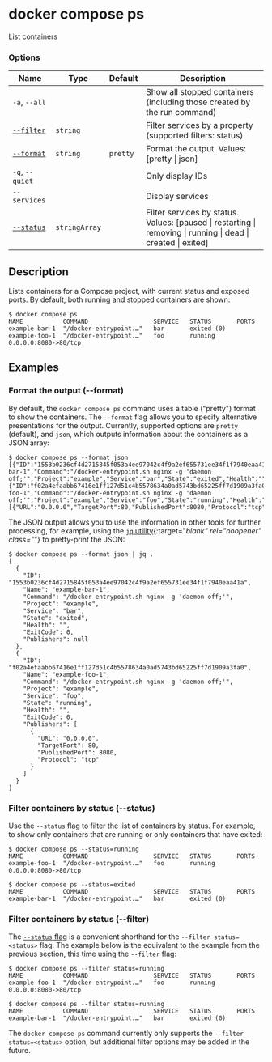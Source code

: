 # docker compose ps

<!---MARKER_GEN_START-->
List containers

### Options

| Name | Type | Default | Description |
| --- | --- | --- | --- |
| `-a`, `--all` |  |  | Show all stopped containers (including those created by the run command) |
| [`--filter`](#filter) | `string` |  | Filter services by a property (supported filters: status). |
| [`--format`](#format) | `string` | `pretty` | Format the output. Values: [pretty \| json] |
| `-q`, `--quiet` |  |  | Only display IDs |
| `--services` |  |  | Display services |
| [`--status`](#status) | `stringArray` |  | Filter services by status. Values: [paused \| restarting \| removing \| running \| dead \| created \| exited] |


<!---MARKER_GEN_END-->

## Description

Lists containers for a Compose project, with current status and exposed ports.
By default, both running and stopped containers are shown:

```console
$ docker compose ps
NAME           COMMAND                  SERVICE   STATUS       PORTS
example-bar-1  "/docker-entrypoint.…"   bar       exited (0)
example-foo-1  "/docker-entrypoint.…"   foo       running      0.0.0.0:8080->80/tcp
```

## Examples

### <a name="format"></a> Format the output (--format)

By default, the `docker compose ps` command uses a table ("pretty") format to
show the containers. The `--format` flag allows you to specify alternative
presentations for the output. Currently, supported options are `pretty` (default),
and `json`, which outputs information about the containers as a JSON array:

```console
$ docker compose ps --format json
[{"ID":"1553b0236cf4d2715845f053a4ee97042c4f9a2ef655731ee34f1f7940eaa41a","Name":"example-bar-1","Command":"/docker-entrypoint.sh nginx -g 'daemon off;'","Project":"example","Service":"bar","State":"exited","Health":"","ExitCode":0,"Publishers":null},{"ID":"f02a4efaabb67416e1ff127d51c4b5578634a0ad5743bd65225ff7d1909a3fa0","Name":"example-foo-1","Command":"/docker-entrypoint.sh nginx -g 'daemon off;'","Project":"example","Service":"foo","State":"running","Health":"","ExitCode":0,"Publishers":[{"URL":"0.0.0.0","TargetPort":80,"PublishedPort":8080,"Protocol":"tcp"}]}]
```

The JSON output allows you to use the information in other tools for further
processing, for example, using the [`jq` utility](https://stedolan.github.io/jq/){:target="_blank" rel="noopener" class="_"}
to pretty-print the JSON:

```console
$ docker compose ps --format json | jq .
[
  {
    "ID": "1553b0236cf4d2715845f053a4ee97042c4f9a2ef655731ee34f1f7940eaa41a",
    "Name": "example-bar-1",
    "Command": "/docker-entrypoint.sh nginx -g 'daemon off;'",
    "Project": "example",
    "Service": "bar",
    "State": "exited",
    "Health": "",
    "ExitCode": 0,
    "Publishers": null
  },
  {
    "ID": "f02a4efaabb67416e1ff127d51c4b5578634a0ad5743bd65225ff7d1909a3fa0",
    "Name": "example-foo-1",
    "Command": "/docker-entrypoint.sh nginx -g 'daemon off;'",
    "Project": "example",
    "Service": "foo",
    "State": "running",
    "Health": "",
    "ExitCode": 0,
    "Publishers": [
      {
        "URL": "0.0.0.0",
        "TargetPort": 80,
        "PublishedPort": 8080,
        "Protocol": "tcp"
      }
    ]
  }
]
```

### <a name="status"></a> Filter containers by status (--status)

Use the `--status` flag to filter the list of containers by status. For example,
to show only containers that are running or only containers that have exited:

```console
$ docker compose ps --status=running
NAME           COMMAND                  SERVICE   STATUS       PORTS
example-foo-1  "/docker-entrypoint.…"   foo       running      0.0.0.0:8080->80/tcp

$ docker compose ps --status=exited
NAME           COMMAND                  SERVICE   STATUS       PORTS
example-bar-1  "/docker-entrypoint.…"   bar       exited (0)
```

### <a name="filter"></a> Filter containers by status (--filter)

The [`--status` flag](#status) is a convenient shorthand for the `--filter status=<status>`
flag. The example below is the equivalent to the example from the previous section,
this time using the `--filter` flag:

```console
$ docker compose ps --filter status=running
NAME           COMMAND                  SERVICE   STATUS       PORTS
example-foo-1  "/docker-entrypoint.…"   foo       running      0.0.0.0:8080->80/tcp

$ docker compose ps --filter status=running
NAME           COMMAND                  SERVICE   STATUS       PORTS
example-bar-1  "/docker-entrypoint.…"   bar       exited (0)
```

The `docker compose ps` command currently only supports the `--filter status=<status>`
option, but additional filter options may be added in the future.
